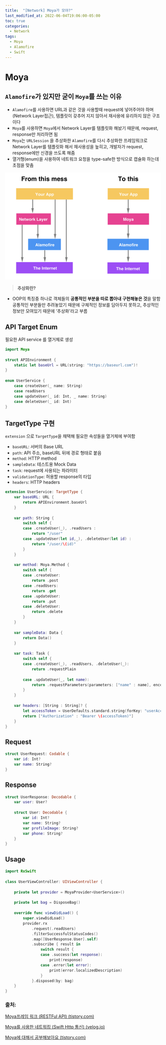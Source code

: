 ```yaml
---
title:  "[Network] Moya가 모야?"
last_modified_at: 2022-06-04T19:06:00-05:00
toc: true
categories:
  - Network
tags:
  - Moya
  - Alamofire
  - Swift
---
```


# Moya

## `Alamofire`가 있지만 굳이 `Moya`를 쓰는 이유
> 
- `Alamofire`를 사용하면 URL과 같은 것을 사용할때 request에 넣어주어야 하며(Network Layer접근), 템플릿이 갖추어 지지 않아서 재사용에 유리하지 않은 구조이다
- `Moya`를 사용하면 `Moya`에서 Network Layer를 템플릿화 해놨기 때문에, request, response만 처리하면 됨
- `Moya`는 `URLSession` 을 추상화한 `Alamofire`를 다시 추상화한 프레임워크로
Network Layer를 템플릿화 해서 재사용성을 높히고, 개발자가 request, response에만 신경을 쓰도록 해줌
- 열거형(enum)을 사용하여 네트워크 요청을 type-safe한 방식으로 캡슐화 하는데 초점을 맞춤

![Moya](/images/2022-06-04-Moya/Moya.png)

> **추상화란?**
> 
- OOP의 특징중 하나로 객체들의 **공통적인 부분을 따로 뽑아내 구현해놓은 것**을 말함
공통적인 부분들만 추려놓았기 때문에 구체적인 정보를 담아두지 못하고, 추상적인 정보만 모여있기 때문에 ‘추상화'라고 부름

## API Target Enum

필요한 API service 를 열거체로 생성

```swift
import Moya

struct APIEnvironment {
    static let baseUrl = URL(string: "https://baseurl.com")!
}

enum UserService {
    case createUser(_ name: String)
    case readUsers
    case updateUser(_ id: Int, _ name: String)
    case deleteUser(_ id: Int)
}
```

## TargetType 구현

`extension` 으로 `TargetType`을 채택해 필요한 속성들을 열거체에 부여함

- `baseURL`: 서버의 Base URL
- `path`: API 주소, baseURL 뒤에 경로 형태로 붙음
- `method`: HTTP method
- `sampleData`: 테스트용 Mock Data
- `task`: request에 사용되는 파라미터
- `validationType`: 허용할 response의 타입
- `headers`: HTTP headers

```swift
extension UserService: TargetType {
    var baseURL: URL {
        return APIEnvironment.baseUrl
    }
    
    var path: String {
        switch self {
        case .createUser(_), .readUsers :
            return "/user"
        case .updateUser(let id,_), .deleteUser(let id) :
            return "/user/\(id)"
        }
    }
    
    var method: Moya.Method {
        switch self {
        case .createUser:
            return .post
        case .readUsers:
            return .get
        case .updateUser:
            return .put
        case .deleteUser:
            return .delete
        }
    }
    
    var sampleData: Data {
        return Data()
    }
    
    var task: Task {
        switch self {
        case .createUser(_), .readUsers, .deleteUser(_):
            return .requestPlain
       
        case .updateUser(_, let name):
            return .requestParameters(parameters: ["name" : name], encoding: URLEncoding.queryString)
        }
    }
    
    var headers: [String : String]? {
        let accessToken = UserDefaults.standard.string(forKey: "userAccessToken")
        return ["Authorization" : "Bearer \(accessToken)"]
    }
}
```

## Request

```swift
struct UserRequest: Codable {
    var id: Int?
    var name: String?
}
```

## Response

```swift
struct UserResponse: Decodable {
    var user: User?
    
    struct User: Decodable {
        var id: Int?
        var name: String?
        var profileImage: String?
        var phone: String?
    }
}
```

## Usage

```swift
import RxSwift

class UserViewController: UIViewController {
    
    private let provider = MoyaProvider<UserService>()
    
    private let bag = DisposeBag()
    
    override func viewDidLoad() {
        super.viewDidLoad()
        provider.rx
            .request(.readUsers)
            .filterSuccessfulStatusCodes()
            .map([UserResponse.User].self)
            .subscribe { result in
                switch result {
                case .success(let response):
                    print(response)
                case .error(let error):
                    print(error.localizedDescription)
                }
            }.disposed(by: bag)
    }
}
```

### 출처:

[Moya프레임 워크 (RESTFul API) (tistory.com)](https://ios-development.tistory.com/193)

[Moya를 사용한 네트워킹 (Swift Http 통신) (velog.io)](https://velog.io/@dlskawns96/iOS-Moya%EB%A5%BC-%EC%82%AC%EC%9A%A9%ED%95%9C-%EB%84%A4%ED%8A%B8%EC%9B%8C%ED%82%B9-Swift-Http-%ED%86%B5%EC%8B%A0)

[Moya에 대해서 공부해보아요 (tistory.com)](https://lidium.tistory.com/37)

